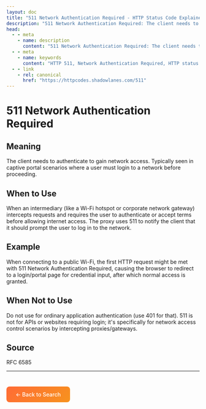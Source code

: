```yaml
---
layout: doc
title: "511 Network Authentication Required - HTTP Status Code Explained"
description: "511 Network Authentication Required: The client needs to authenticate to gain network access. Typically seen in captive portal scenarios where a user must lo..."
head:
  - - meta
    - name: description
      content: "511 Network Authentication Required: The client needs to authenticate to gain network access. Typically seen in captive portal scenarios where a user must lo..."
  - - meta
    - name: keywords
      content: "HTTP 511, Network Authentication Required, HTTP status code, REST API, web development"
  - - link
    - rel: canonical
      href: "https://httpcodes.shadowlanes.com/511"
---
```


# 511 Network Authentication Required

## Meaning

The client needs to authenticate to gain network access. Typically seen in captive portal scenarios where a user must login to a network before proceeding.

## When to Use

When an intermediary (like a Wi-Fi hotspot or corporate network gateway) intercepts requests and requires the user to authenticate or accept terms before allowing internet access. The proxy uses 511 to notify the client that it should prompt the user to log in to the network.

## Example

When connecting to a public Wi-Fi, the first HTTP request might be met with 511 Network Authentication Required, causing the browser to redirect to a login/portal page for credential input, after which normal access is granted.

## When Not to Use

Do not use for ordinary application authentication (use 401 for that). 511 is not for APIs or websites requiring login; it's specifically for network access control scenarios by intercepting proxies/gateways.

## Source

RFC 6585

---

<div style="margin-top: 40px;">
  <a href="/" style="display: inline-block; padding: 12px 24px; background: linear-gradient(135deg, #ff6b35, #f7931e); color: white; text-decoration: none; border-radius: 8px; font-weight: 500;">← Back to Search</a>
</div>
